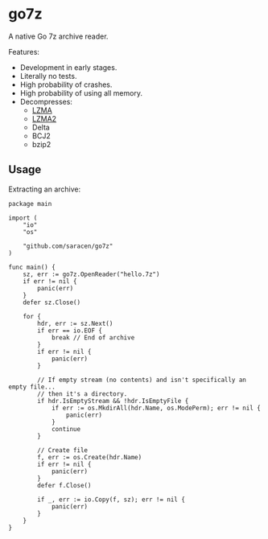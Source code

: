 # go7z

A native Go 7z archive reader.

Features:
- Development in early stages.
- Literally no tests.
- High probability of crashes.
- High probability of using all memory.
- Decompresses:
  - [LZMA](https://github.com/ulikunitz/xz)
  - [LZMA2](https://github.com/ulikunitz/xz)
  - Delta
  - BCJ2
  - bzip2

## Usage
Extracting an archive:

```
package main

import (
	"io"
	"os"

	"github.com/saracen/go7z"
)

func main() {
	sz, err := go7z.OpenReader("hello.7z")
	if err != nil {
		panic(err)
	}
	defer sz.Close()

	for {
		hdr, err := sz.Next()
		if err == io.EOF {
			break // End of archive
		}
		if err != nil {
			panic(err)
		}

		// If empty stream (no contents) and isn't specifically an empty file...
		// then it's a directory.
		if hdr.IsEmptyStream && !hdr.IsEmptyFile {
			if err := os.MkdirAll(hdr.Name, os.ModePerm); err != nil {
				panic(err)
			}
			continue
		}

		// Create file
		f, err := os.Create(hdr.Name)
		if err != nil {
			panic(err)
		}
		defer f.Close()

		if _, err := io.Copy(f, sz); err != nil {
			panic(err)
		}
	}
}
```
